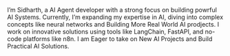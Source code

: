 I’m Sidharth, a AI Agent developer with a strong focus on building powrful AI Systems. Currently, I’m expanding my expertise in AI, diving into complex concepts like neural networks and Building More Real World AI prodjects. I work on innovative solutions using tools like LangChain, FastAPI, and no-code platforms like n8n. I am Eager to take on New AI Projects and Build Practical AI Solutions.
